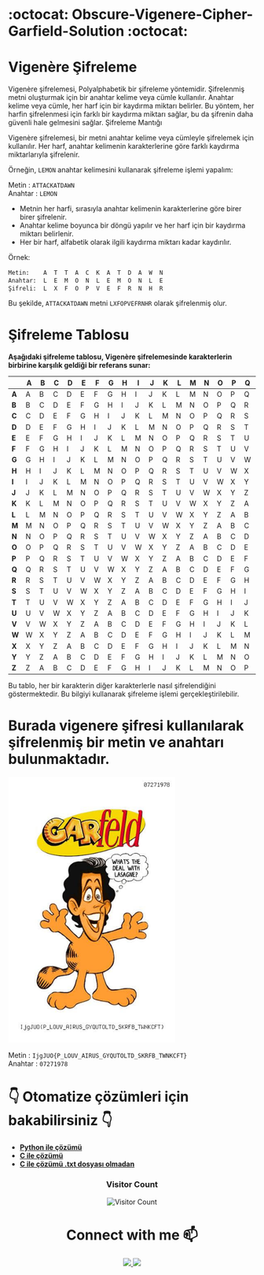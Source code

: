 # :octocat: Obscure-Vigenere-Cipher-Garfield-Solution :octocat:

<h1> Vigenère Şifreleme </h1>

Vigenère şifrelemesi, Polyalphabetik bir şifreleme yöntemidir. Şifrelenmiş metni oluşturmak için bir anahtar kelime veya cümle kullanılır. Anahtar kelime veya cümle, her harf için bir kaydırma miktarı belirler. Bu yöntem, her harfin şifrelenmesi için farklı bir kaydırma miktarı sağlar, bu da şifrenin daha güvenli hale gelmesini sağlar.
Şifreleme Mantığı

Vigenère şifrelemesi, bir metni anahtar kelime veya cümleyle şifrelemek için kullanılır. Her harf, anahtar kelimenin karakterlerine göre farklı kaydırma miktarlarıyla şifrelenir.

Örneğin, `LEMON` anahtar kelimesini kullanarak şifreleme işlemi yapalım:

Metin : `ATTACKATDAWN` <br>
Anahtar : `LEMON`

   - Metnin her harfi, sırasıyla anahtar kelimenin karakterlerine göre birer birer şifrelenir.
   - Anahtar kelime boyunca bir döngü yapılır ve her harf için bir kaydırma miktarı belirlenir.
   - Her bir harf, alfabetik olarak ilgili kaydırma miktarı kadar kaydırılır.

Örnek:
    

    Metin:    A  T  T  A  C  K  A  T  D  A  W  N 
    Anahtar:  L  E  M  O  N  L  E  M  O  N  L  E
    Şifreli:  L  X  F  O  P  V  E  F  R  N  H  R

Bu şekilde, `ATTACKATDAWN` metni `LXFOPVEFRNHR` olarak şifrelenmiş olur. <br>

<h1>Şifreleme Tablosu</h1>

<b> Aşağıdaki şifreleme tablosu, Vigenère şifrelemesinde karakterlerin birbirine karşılık geldiği bir referans sunar: </b>

|   | **A** | **B** | **C** | **D** | **E** | **F** | **G** | **H** | **I** | **J** | **K** | **L** | **M** | **N** | **O** | **P** | **Q** | **R** | **S** | **T** | **U** | **V** | **W** | **X** | **Y** | **Z** |
|---|---|---|---|---|---|---|---|---|---|---|---|---|---|---|---|---|---|---|---|---|---|---|---|---|---|---|
| **A** | A | B | C | D | E | F | G | H | I | J | K | L | M | N | O | P | Q | R | S | T | U | V | W | X | Y | Z |
| **B** | B | C | D | E | F | G | H | I | J | K | L | M | N | O | P | Q | R | S | T | U | V | W | X | Y | Z | A |
| **C** | C | D | E | F | G | H | I | J | K | L | M | N | O | P | Q | R | S | T | U | V | W | X | Y | Z | A | B |
| **D** | D | E | F | G | H | I | J | K | L | M | N | O | P | Q | R | S | T | U | V | W | X | Y | Z | A | B | C |
| **E** | E | F | G | H | I | J | K | L | M | N | O | P | Q | R | S | T | U | V | W | X | Y | Z | A | B | C | D |
| **F** | F | G | H | I | J | K | L | M | N | O | P | Q | R | S | T | U | V | W | X | Y | Z | A | B | C | D | E |
| **G** | G | H | I | J | K | L | M | N | O | P | Q | R | S | T | U | V | W | X | Y | Z | A | B | C | D | E | F |
| **H** | H | I | J | K | L | M | N | O | P | Q | R | S | T | U | V | W | X | Y | Z | A | B | C | D | E | F | G |
| **I** | I | J | K | L | M | N | O | P | Q | R | S | T | U | V | W | X | Y | Z | A | B | C | D | E | F | G | H |
| **J** | J | K | L | M | N | O | P | Q | R | S | T | U | V | W | X | Y | Z | A | B | C | D | E | F | G | H | I |
| **K** | K | L | M | N | O | P | Q | R | S | T | U | V | W | X | Y | Z | A | B | C | D | E | F | G | H | I | J |
| **L** | L | M | N | O | P | Q | R | S | T | U | V | W | X | Y | Z | A | B | C | D | E | F | G | H | I | J | K |
| **M** | M | N | O | P | Q | R | S | T | U | V | W | X | Y | Z | A | B | C | D | E | F | G | H | I | J | K | L |
| **N** | N | O | P | Q | R | S | T | U | V | W | X | Y | Z | A | B | C | D | E | F | G | H | I | J | K | L | M |
| **O** | O | P | Q | R | S | T | U | V | W | X | Y | Z | A | B | C | D | E | F | G | H | I | J | K | L | M | N |
| **P** | P | Q | R | S | T | U | V | W | X | Y | Z | A | B | C | D | E | F | G | H | I | J | K | L | M | N | O |
| **Q** | Q | R | S | T | U | V | W | X | Y | Z | A | B | C | D | E | F | G | H | I | J | K | L | M | N | O | P |
| **R** | R | S | T | U | V | W | X | Y | Z | A | B | C | D | E | F | G | H | I | J | K | L | M | N | O | P | Q |
| **S** | S | T | U | V | W | X | Y | Z | A | B | C | D | E | F | G | H | I | J | K | L | M | N | O | P | Q | R |
| **T** | T | U | V | W | X | Y | Z | A | B | C | D | E | F | G | H | I | J | K | L | M | N | O | P | Q | R | S |
| **U** | U | V | W | X | Y | Z | A | B | C | D | E | F | G | H | I | J | K | L | M | N | O | P | Q | R | S | T |
| **V** | V | W | X | Y | Z | A | B | C | D | E | F | G | H | I | J | K | L | M | N | O | P | Q | R | S | T | U |
| **W** | W | X | Y | Z | A | B | C | D | E | F | G | H | I | J | K | L | M | N | O | P | Q | R | S | T | U | V |
| **X** | X | Y | Z | A | B | C | D | E | F | G | H | I | J | K | L | M | N | O | P | Q | R | S | T | U | V | W |
| **Y** | Y | Z | A | B | C | D | E | F | G | H | I | J | K | L | M | N | O | P | Q | R | S | T | U | V | W | X |
| **Z** | Z | A | B | C | D | E | F | G | H | I | J | K | L | M | N | O | P | Q | R | S | T | U | V | W | X | Y |


Bu tablo, her bir karakterin diğer karakterlerle nasıl şifrelendiğini göstermektedir. Bu bilgiyi kullanarak şifreleme işlemi gerçekleştirilebilir.

<h1> Burada vigenere şifresi kullanılarak şifrelenmiş bir metin ve anahtarı bulunmaktadır. </h1>
<img src="https://github.com/BilalGns/Obscure-Vigenere-Cipher-Garfield-Solution/blob/main/garfield.jpeg" width="340" height="540">

Metin : `IjgJUO{P_LOUV_AIRUS_GYQUTOLTD_SKRFB_TWNKCFT}` <br>
Anahtar : `07271978`

<h1>👇 Otomatize çözümleri için bakabilirsiniz 👇</h1>

- **[Python ile çözümü](https://github.com/BilalGns/Obscure-Vigenere-Cipher-Garfield-Solution/blob/main/Solutions/solution.py)** 
- **[C ile çözümü](https://github.com/BilalGns/Obscure-Vigenere-Cipher-Garfield-Solution/blob/main/Solutions/solution.c)**
- **[C ile çözümü .txt dosyası olmadan](https://github.com/BilalGns/Obscure-Vigenere-Cipher-Garfield-Solution/blob/main/Solutions/solution-nofile.c)**

<div align="center">
<h3 align="center">Visitor Count </h3> 

![Visitor Count](https://profile-counter.glitch.me/BilalGns/count.svg) 

 </div>



<h1 align="Center">Connect with me 📫</h1>  
<p align="center">
   <a href="mailto:bilalgunes.dev@gmail.com" target="blank">
      <img src="https://github.com/gauravghongde/social-icons/blob/master/SVG/Color/Gmail.svg" style="height: 4rem"/>
   </a>
   <a href="https://www.linkedin.com/in/b1lalgunes/" target="blank">
      <img src="https://github.com/gauravghongde/social-icons/blob/master/SVG/Color/LinkedIN.svg" style="height: 4rem"/>
   </a>
</p>

